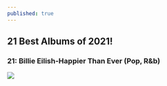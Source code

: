 ```yaml
---
published: true
---
```

## 21 Best Albums of 2021! 

### 21: Billie Eilish-Happier Than Ever (Pop, R&b)

![]({{site.baseurl}}/https://e.snmc.io/i/fullres/w/55121c9f376d0b52c6d6bdb7d91fdcd6/8972823)





